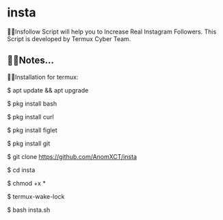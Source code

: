# insta

🔗🔥Insfollow Script will help you to 
  Increase Real 
  Instagram Followers. 
  This Script is 
  developed by Termux Cyber Team.

🔗🔥Notes...
  -



🔗🔥Installation for termux:

$ apt update && apt upgrade

$ pkg install bash

$ pkg install curl

$ pkg install figlet

$ pkg install git

$ git clone https://github.com/AnomXCT/insta

$ cd insta

$ chmod +x * 

$ termux-wake-lock

$ bash insta.sh
